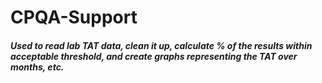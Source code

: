 # CPQA-Support

##### Used to read lab TAT data, clean it up, calculate % of the results within acceptable threshold, and create graphs representing the TAT over months, etc.
